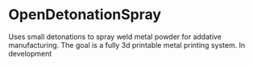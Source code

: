 # OpenDetonationSpray
Uses small detonations to spray weld metal powder for addative manufacturing. The goal is a fully 3d printable metal printing system. In development
